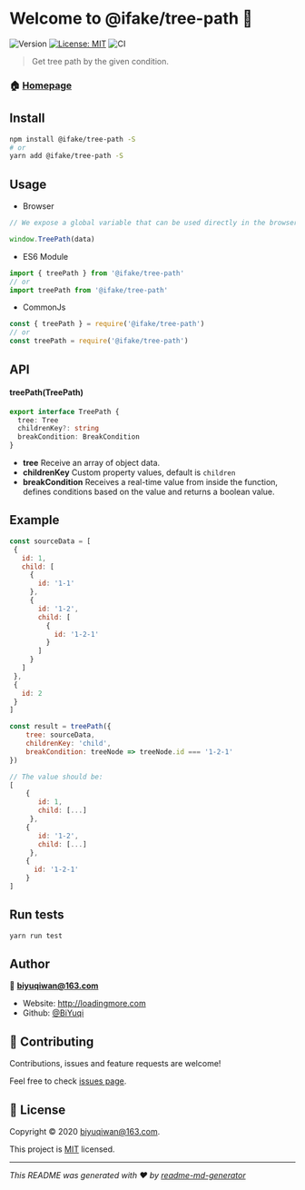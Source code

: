 # Welcome to @ifake/tree-path 👋
![Version](https://img.shields.io/badge/version-0.0.1-blue.svg?cacheSeconds=2592000)
[![License: MIT](https://img.shields.io/badge/License-MIT-yellow.svg)](https://github.com/ifakejs/tree-path/blob/master/LICENSE)
![CI](https://travis-ci.org/ifakejs/tree-path.svg?branch=master)

> Get tree path by the given condition.

### 🏠 [Homepage](https://github.com/ifakejs/tree-path)

## Install

```sh
npm install @ifake/tree-path -S
# or
yarn add @ifake/tree-path -S
```

## Usage

- Browser
```js
// We expose a global variable that can be used directly in the browser.

window.TreePath(data)
```
- ES6 Module
```js
import { treePath } from '@ifake/tree-path'
// or
import treePath from '@ifake/tree-path'
```
- CommonJs
```js
const { treePath } = require('@ifake/tree-path')
// or
const treePath = require('@ifake/tree-path')
```

## API
#### **treePath(TreePath)**

```ts
export interface TreePath {
  tree: Tree
  childrenKey?: string
  breakCondition: BreakCondition
}
```

- **tree**
Receive an array of object data.
- **childrenKey**
Custom property values, default is `children`
- **breakCondition**
Receives a real-time value from inside the function, defines conditions based on the value and returns a boolean value.

## Example
```js
const sourceData = [
 {
   id: 1,
   child: [
     {
       id: '1-1'
     },
     {
       id: '1-2',
       child: [
         {
           id: '1-2-1'
         }
       ]
     }
   ]
 },
 {
   id: 2
 }
]

const result = treePath({
    tree: sourceData,
    childrenKey: 'child',
    breakCondition: treeNode => treeNode.id === '1-2-1'
})

// The value should be:
[
    {
       id: 1,
       child: [...]
     },
    {
       id: '1-2',
       child: [...]
     },
    {
      id: '1-2-1'
    }
]
```

## Run tests

```sh
yarn run test
```

## Author

👤 **biyuqiwan@163.com**

* Website: http://loadingmore.com
* Github: [@BiYuqi](https://github.com/BiYuqi)

## 🤝 Contributing

Contributions, issues and feature requests are welcome!

Feel free to check [issues page](https://github.com/ifakejs/tree-path/issues).

## 📝 License

Copyright © 2020 [biyuqiwan@163.com](https://github.com/BiYuqi).

This project is [MIT](https://github.com/ifakejs/tree-path/blob/master/LICENSE) licensed.

***
_This README was generated with ❤️ by [readme-md-generator](https://github.com/kefranabg/readme-md-generator)_
